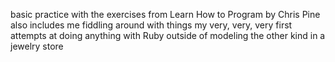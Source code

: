 basic practice with the exercises from Learn How to Program by Chris Pine
also includes me fiddling around with things
my very, very, very first attempts at doing anything with Ruby outside of modeling the other kind in a jewelry store